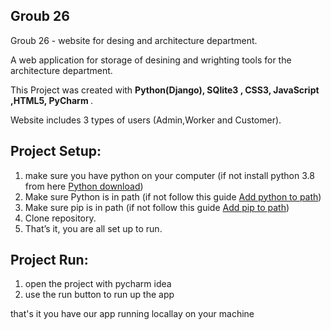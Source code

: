 
## Groub 26 
Groub 26 - website for desing and architecture department.

A web application for storage of desining and wrighting tools for the architecture department.

This Project was created with <b> Python(Django), SQlite3 , CSS3, JavaScript
,HTML5, PyCharm  </b>. 

Website includes 3 types of users (Admin,Worker and Customer).

## Project Setup:


1. make sure you have python on your computer (if not install python 3.8 from here [Python download](https://www.python.org/downloads/windows/))
2. Make sure Python is in path (if not follow this guide [Add python to path](https://datatofish.com/add-python-to-windows-path/))
3. Make sure pip is in path (if not follow this guide [Add pip to path](https://appuals.com/fix-pip-is-not-recognized-as-an-internal-or-external-command/))
5. Clone repository.
7. That’s it, you are all set up to run.

## Project Run:

1. open the project with pycharm idea
2. use the run button to run up the app

that's it you have our app running locallay on your machine
